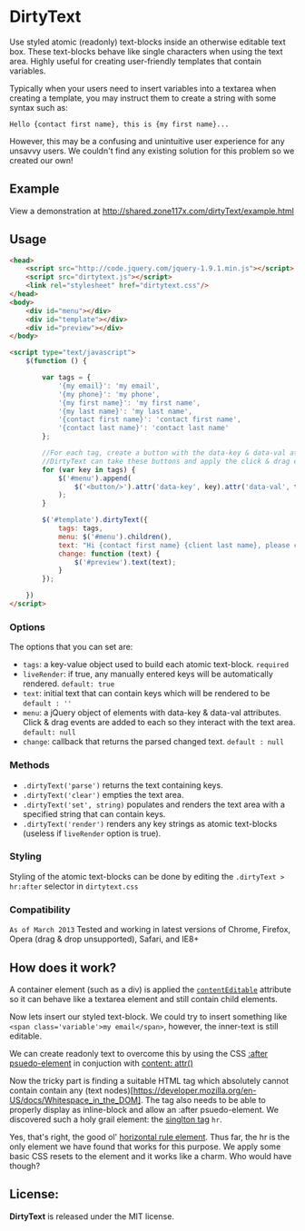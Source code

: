 DirtyText
=========

Use styled atomic (readonly) text-blocks inside an otherwise editable text box. These text-blocks behave like single characters when using the text area. Highly useful for creating user-friendly templates that contain variables. 

Typically when your users need to insert variables into a textarea when creating a template, you may instruct them to create a string with some syntax such as:

```
Hello {contact first name}, this is {my first name}...
```
However, this may be a confusing and unintuitive user experience for any unsavvy users.
We couldn't find any existing solution for this problem so we created our own!


Example
-----

View a demonstration at http://shared.zone117x.com/dirtyText/example.html


Usage
-----
```html
<head>
    <script src="http://code.jquery.com/jquery-1.9.1.min.js"></script>
    <script src="dirtytext.js"></script>
    <link rel="stylesheet" href="dirtytext.css"/>
</head>
<body>
    <div id="menu"></div>
    <div id="template"></div>
    <div id="preview"></div>
</body>

<script type="text/javascript">
    $(function () {

        var tags = {
            '{my email}': 'my email',
            '{my phone}': 'my phone',
            '{my first name}': 'my first name',
            '{my last name}': 'my last name',
            '{contact first name}': 'contact first name',
            '{contact last name}': 'contact last name'
        };

        //For each tag, create a button with the data-key & data-val attributes used by DirtyText.
        //DirtyText can take these buttons and apply the click & drag events used to interact with the text area
        for (var key in tags) {
            $('#menu').append(
                $('<button/>').attr('data-key', key).attr('data-val', tags[key]).text(tags[key])
            );
        }

        $('#template').dirtyText({
            tags: tags,
            menu: $('#menu').children(),
            text: "Hi {contact first name} {client last name}, please call me at {my phone}.",
            change: function (text) {
                $('#preview').text(text);
            }
        });

    })
</script>
```


### Options


The options that you can set are:

 * ```tags```: a key-value object used to build each atomic text-block. `required`
 * ```liveRender```: if true, any manually entered keys will be automatically rendered. `default: true`
 * ```text```: initial text that can contain keys which will be rendered to be  `default : ''`
 * ```menu```: a jQuery object of elements with data-key & data-val attributes. Click & drag events are added to each so they interact with the text area. `default: null`
 * ```change```: callback that returns the parsed changed text. `default : null`


### Methods

 * ```.dirtyText('parse')``` returns the text containing keys.
 * ```.dirtyText('clear')``` empties the text area.
 * ```.dirtyText('set', string)``` populates and renders the text area with a specified string that can contain keys.
 * ```.dirtyText('render')``` renders any key strings as atomic text-blocks (useless if `liveRender` option is true).


### Styling

Styling of the atomic text-blocks can be done by editing the `.dirtyText > hr:after` selector in `dirtytext.css`


### Compatibility

`As of March 2013` Tested and working in latest versions of Chrome, Firefox, Opera (drag & drop unsupported), Safari, and IE8+



How does it work?
-----

A container element (such as a div) is applied the [`contentEditable`](https://developer.mozilla.org/en-US/docs/HTML/Content_Editable) attribute so it can behave like a textarea element and still contain child elements. 

Now lets insert our styled text-block. We could try to insert something like `<span class='variable'>my email</span>`, however, the inner-text is still editable. 

We can create readonly text to overcome this by using the CSS [:after psuedo-element](https://developer.mozilla.org/en-US/docs/CSS/::after) in conjuction with [content: attr()](https://developer.mozilla.org/en-US/docs/CSS/attr)

Now the tricky part is finding a suitable HTML tag which absolutely cannot contain contain any (text nodes)[https://developer.mozilla.org/en-US/docs/Whitespace_in_the_DOM]. 
The tag also needs to be able to properly display as inline-block and allow an :after psuedo-element. We discovered such a holy grail element: the [singlton tag](http://webdesign.about.com/od/htmltags/qt/html-void-elements.htm) `hr`.

Yes, that's right, the good ol' [horizontal rule element](https://developer.mozilla.org/en-US/docs/HTML/Element/hr). 
Thus far, the hr is the only element we have found that works for this purpose. We apply some basic CSS resets to the element and it works like a charm. Who would have though? 


License:
-----

__DirtyText__ is released under the MIT license.
